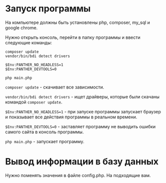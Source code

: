 # Запуск программы

На компьютере должны быть установлены php, composer, my_sql и google chrome.

Нужно открыть консоль, перейти в папку программы и ввести следующие команды:

```
composer update
vendor/bin/bdi detect drivers

$Env:PANTHER_NO_HEADLESS=1
$Env:PANTHER_DEVTOOLS=0

php main.php
```

`composer update` - скачивает все зависимости.

`vendor/bin/bdi detect drivers` - ищет драйверы, которые были скачаны командой `composer update`.


`$Env:PANTHER_NO_HEADLESS=1` - при запуске программы запускает браузер и показывает все действия программы в реальном времени. 

`$Env:PANTHER_DEVTOOLS=0` - заставляет программу не выводить ошибки самого сайта в консоль программы.

`php main.php` - запускает программу.


# Вывод информации в базу данных

Нужно поменять значения в файле config.php. На подходящие вам.
